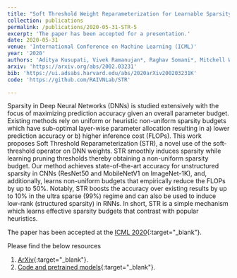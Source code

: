 ```yaml
---
title: "Soft Threshold Weight Reparameterization for Learnable Sparsity"
collection: publications
permalink: /publications/2020-05-31-STR-5
excerpt: 'The paper has been accepted for a presentation.'
date: 2020-05-31
venue: 'International Conference on Machine Learning (ICML)'
year: '2020'
authors: 'Aditya Kusupati, Vivek Ramanujan*, Raghav Somani*, Mitchell Wortsman*, Prateek Jain, Sham Kakade & Ali Farhadi'
arxiv: 'https://arxiv.org/abs/2002.03231'
bib: 'https://ui.adsabs.harvard.edu/abs/2020arXiv200203231K'
code: 'https://github.com/RAIVNLab/STR'

---
```

Sparsity in Deep Neural Networks (DNNs) is studied extensively with the focus of maximizing prediction accuracy given an overall parameter budget. Existing methods rely on uniform or heuristic non-uniform sparsity budgets which have sub-optimal layer-wise parameter allocation resulting in a) lower prediction accuracy or b) higher inference cost (FLOPs). This work proposes Soft Threshold Reparameterization (STR), a novel use of the soft-threshold operator on DNN weights. STR smoothly induces sparsity while learning pruning thresholds thereby obtaining a non-uniform sparsity budget. Our method achieves state-of-the-art accuracy for unstructured sparsity in CNNs (ResNet50 and MobileNetV1 on ImageNet-1K), and, additionally, learns non-uniform budgets that empirically reduce the FLOPs by up to 50%. Notably, STR boosts the accuracy over existing results by up to 10% in the ultra sparse (99%) regime and can also be used to induce low-rank (structured sparsity) in RNNs. In short, STR is a simple mechanism which learns effective sparsity budgets that contrast with popular heuristics.

The paper has been accepted at the [ICML 2020](https://icml.cc/Conferences/2020){:target="_blank"}.

Please find the below resources
1. [ArXiv](https://arxiv.org/abs/2002.03231){:target="_blank"}.
2. [Code and pretrained models](https://github.com/RAIVNLab/STR){:target="_blank"}.